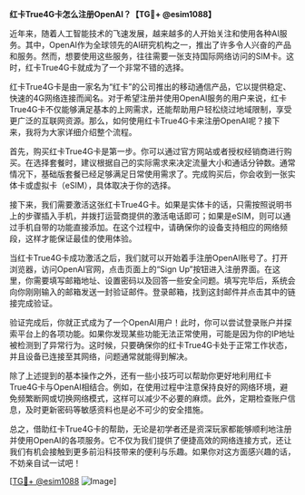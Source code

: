 **红卡True4G卡怎么注册OpenAI？【TG💪+ @esim1088】**

近年来，随着人工智能技术的飞速发展，越来越多的人开始关注和使用各种AI服务。其中，OpenAI作为全球领先的AI研究机构之一，推出了许多令人兴奋的产品和服务。然而，想要使用这些服务，往往需要一张支持国际网络访问的SIM卡。这时，红卡True4G卡就成为了一个非常不错的选择。

红卡True4G卡是由一家名为“红卡”的公司推出的移动通信产品，它以提供稳定、快速的4G网络连接而闻名。对于希望注册并使用OpenAI服务的用户来说，红卡True4G卡不仅能够满足基本的上网需求，还能帮助用户轻松绕过地域限制，享受更广泛的互联网资源。那么，如何使用红卡True4G卡来注册OpenAI呢？接下来，我将为大家详细介绍整个流程。

首先，购买红卡True4G卡是第一步。你可以通过官方网站或者授权经销商进行购买。在选择套餐时，建议根据自己的实际需求来决定流量大小和通话分钟数。通常情况下，基础版套餐已经足够满足日常使用需求了。完成购买后，你会收到一张实体卡或虚拟卡（eSIM），具体取决于你的选择。

接下来，我们需要激活这张红卡True4G卡。如果是实体卡的话，只需按照说明书上的步骤插入手机，并拨打运营商提供的激活电话即可；如果是eSIM，则可以通过手机自带的功能直接添加。在这个过程中，请确保你的设备支持相应的网络频段，这样才能保证最佳的使用体验。

当红卡True4G卡成功激活之后，我们就可以开始着手注册OpenAI账号了。打开浏览器，访问OpenAI官网，点击页面上的“Sign Up”按钮进入注册界面。在这里，你需要填写邮箱地址、设置密码以及回答一些安全问题。填写完毕后，系统会向你刚刚输入的邮箱发送一封验证邮件。登录邮箱，找到这封邮件并点击其中的链接完成验证。

验证完成后，你就正式成为了一个OpenAI用户！此时，你可以尝试登录账户并探索平台上的各项功能。如果你发现某些功能无法正常使用，可能是因为你的IP地址被检测到了异常行为。这时候，只要确保你的红卡True4G卡处于正常工作状态，并且设备已连接至其网络，问题通常就能得到解决。

除了上述提到的基本操作之外，还有一些小技巧可以帮助你更好地利用红卡True4G卡与OpenAI相结合。例如，在使用过程中注意保持良好的网络环境，避免频繁断网或切换网络模式，这样可以减少不必要的麻烦。此外，定期检查账户信息，及时更新密码等敏感资料也是必不可少的安全措施。

总之，借助红卡True4G卡的帮助，无论是初学者还是资深玩家都能够顺利地注册并使用OpenAI的各项服务。它不仅为我们提供了便捷高效的网络连接方式，还让我们有机会接触到更多前沿科技带来的便利与乐趣。如果你对这方面感兴趣的话，不妨亲自试一试吧！

[[TG💪+ @esim1088](https://t.me/s/esim1088) ![Image](https://i.postimg.cc/4NQfJmqS/Snipaste-2025-05-13-00-14-12.png)]